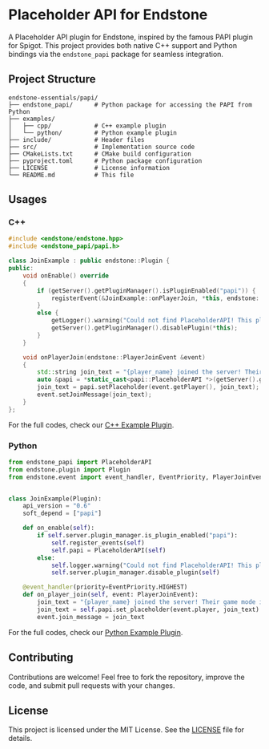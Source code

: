 # Placeholder API for Endstone

A Placeholder API plugin for Endstone, inspired by the famous PAPI plugin for Spigot. This project provides both native
C++ support and Python bindings via the `endstone_papi` package for seamless integration.

## Project Structure

```
endstone-essentials/papi/
├── endstone_papi/      # Python package for accessing the PAPI from Python
├── examples/
│   ├── cpp/            # C++ example plugin
│   └── python/         # Python example plugin
├── include/            # Header files
├── src/                # Implementation source code
├── CMakeLists.txt      # CMake build configuration
├── pyproject.toml      # Python package configuration
├── LICENSE             # License information
└── README.md           # This file
```

## Usages

### C++

```cpp
#include <endstone/endstone.hpp>
#include <endstone_papi/papi.h>

class JoinExample : public endstone::Plugin {
public:
    void onEnable() override
    {
        if (getServer().getPluginManager().isPluginEnabled("papi")) {
            registerEvent(&JoinExample::onPlayerJoin, *this, endstone::EventPriority::Highest);
        }
        else {
            getLogger().warning("Could not find PlaceholderAPI! This plugin is required.");
            getServer().getPluginManager().disablePlugin(*this);
        }
    }

    void onPlayerJoin(endstone::PlayerJoinEvent &event)
    {
        std::string join_text = "{player_name} joined the server! Their game mode is {player_gamemode}";
        auto &papi = *static_cast<papi::PlaceholderAPI *>(getServer().getPluginManager().getPlugin("papi"));
        join_text = papi.setPlaceholder(event.getPlayer(), join_text);
        event.setJoinMessage(join_text);
    }
};
```

For the full codes, check our [C++ Example Plugin](examples/cpp).

### Python

```python
from endstone_papi import PlaceholderAPI
from endstone.plugin import Plugin
from endstone.event import event_handler, EventPriority, PlayerJoinEvent


class JoinExample(Plugin):
    api_version = "0.6"
    soft_depend = ["papi"]

    def on_enable(self):
        if self.server.plugin_manager.is_plugin_enabled("papi"):
            self.register_events(self)
            self.papi = PlaceholderAPI(self)
        else:
            self.logger.warning("Could not find PlaceholderAPI! This plugin is required.")
            self.server.plugin_manager.disable_plugin(self)

    @event_handler(priority=EventPriority.HIGHEST)
    def on_player_join(self, event: PlayerJoinEvent):
        join_text = "{player_name} joined the server! Their game mode is {player_gamemode}"
        join_text = self.papi.set_placeholder(event.player, join_text)
        event.join_message = join_text
```

For the full codes, check our [Python Example Plugin](examples/python).

## Contributing

Contributions are welcome! Feel free to fork the repository, improve the code, and submit pull requests with your
changes.

## License

This project is licensed under the MIT License. See the [LICENSE](LICENSE) file for details.